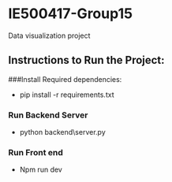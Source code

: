 # IE500417-Group15
 Data visualization project

## Instructions to Run the Project:

###Install Required dependencies:
 - pip install -r requirements.txt

### Run Backend Server
 - python backend\server.py


### Run Front end 
 -  Npm run dev
